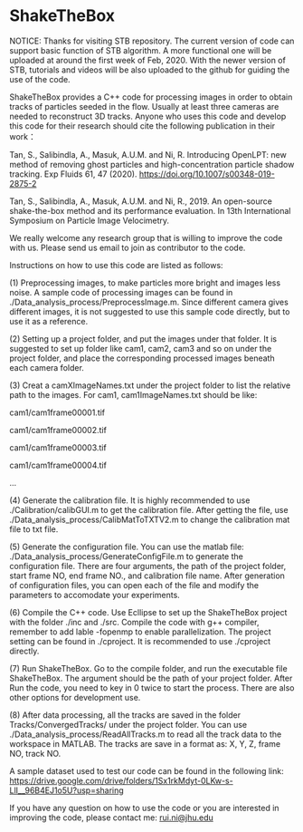 # ShakeTheBox

NOTICE: Thanks for visiting STB repository. The current version of code can support basic function of STB algorithm. A more functional one will be uploaded at around the first week of Feb, 2020. With the newer version of STB, tutorials and videos will be also uploaded to the github for guiding the use of the code.  

ShakeTheBox provides a C++ code for processing images in order to obtain tracks of particles seeded in the flow. Usually at least three cameras are needed to reconstruct 3D tracks. Anyone who uses this code and develop this code for their research should cite the following publication in their work：

Tan, S., Salibindla, A., Masuk, A.U.M. and Ni, R. Introducing OpenLPT: new method of removing ghost particles and high-concentration particle shadow tracking. Exp Fluids 61, 47 (2020). https://doi.org/10.1007/s00348-019-2875-2

Tan, S., Salibindla, A., Masuk, A.U.M. and Ni, R., 2019. An open-source shake-the-box method and its performance evaluation. In 13th International Symposium on Particle Image Velocimetry.

We really welcome any research group that is willing to improve the code with us. Please send us email to join as contributor to the code. 

Instructions on how to use this code are listed as follows:

(1) Preprocessing images, to make particles more bright and images less noise. A sample code of processing images can be found in  ./Data_analysis_process/PreprocessImage.m. Since different camera gives different images, it is not suggested to use this sample code directly, but to use it as a reference.

(2) Setting up a project folder, and put the images under that folder. It is suggested to set up folder like cam1, cam2, cam3 and so on under the project folder, and place the corresponding processed images beneath each camera folder.

(3) Creat a camXImageNames.txt under the project folder to list the relative path to the images. For cam1, cam1ImageNames.txt should be like:

cam1/cam1frame00001.tif

cam1/cam1frame00002.tif

cam1/cam1frame00003.tif

cam1/cam1frame00004.tif

...

(4) Generate the calibration file. It is highly recommended to use ./Calibration/calibGUI.m to get the calibration file. After getting the file, use ./Data_analysis_process/CalibMatToTXTV2.m to change the calibration mat file to txt file.

(5) Generate the configuration file. You can use the matlab file: ./Data_analysis_process/GenerateConfigFile.m to generate the configuration file. There are four arguments, the path of the project folder, start frame NO, end frame NO., and calibration file name. After generation of configuration files, you can open each of the file and modify the parameters to accomodate your experiments.

(6) Compile the C++ code. Use Ecllipse to set up the ShakeTheBox project with the folder ./inc and ./src. Compile the code with g++ compiler, remember to add lable -fopenmp to enable parallelization. The project setting can be found in ./cproject. It is recommended to use ./cproject directly.

(7) Run ShakeTheBox. Go to the compile folder, and run the executable file ShakeTheBox. The argument should be the path of your project folder. After Run the code, you need to key in 0 twice to start the process. There are also other options for development use. 

(8) After data processing, all the tracks are saved in the folder Tracks/ConvergedTracks/ under the project folder. You can use ./Data_analysis_process/ReadAllTracks.m to read all the track data to the workspace in MATLAB. The tracks are save in a format as: X, Y, Z, frame NO, track NO.

A sample dataset used to test our code can be found in the following link:
https://drive.google.com/drive/folders/1Sx1rkMdyt-0LKw-s-LlI__96B4EJ1o5U?usp=sharing

If you have any question on how to use the code or you are interested in improving the code, please contact me: rui.ni@jhu.edu
